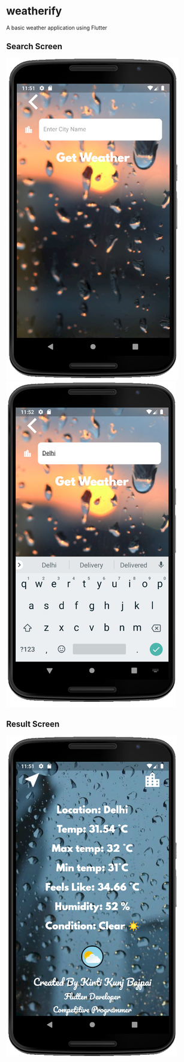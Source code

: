 # weatherify

A basic weather application using Flutter

## Search Screen
![App_Screens](/images/image1.png)
![App_Screens](/images/image2.png)
## Result Screen
![App_Screens](/images/image3.png)
